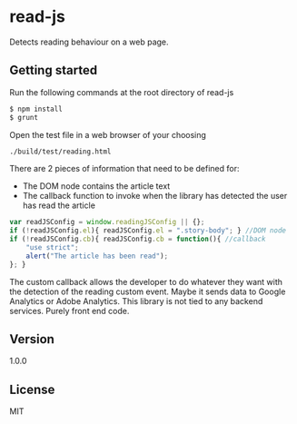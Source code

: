 # read-js
Detects reading behaviour on a web page.

## Getting started
Run the following commands at the root directory of read-js
```sh
$ npm install
$ grunt
```

Open the test file in a web browser of your choosing
```sh
./build/test/reading.html
```

There are 2 pieces of information that need to be defined for:

  - The DOM node contains the article text
  - The callback function to invoke when the library has detected the user has read the article

```js
var readJSConfig = window.readingJSConfig || {};
if (!readJSConfig.el){ readJSConfig.el = ".story-body"; } //DOM node
if (!readJSConfig.cb){ readJSConfig.cb = function(){ //callback
    "use strict";
    alert("The article has been read");
}; }
```

The custom callback allows the developer to do whatever they want with the detection of the reading custom event. Maybe it sends data to Google Analytics or Adobe Analytics. This library is not tied to any backend services. Purely front end code.

## Version
1.0.0

## License

MIT